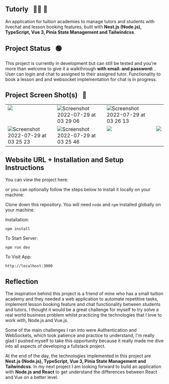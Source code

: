 ## Tutorly &nbsp; :teacher: :iphone:

An application for tuition academies to manage tutors and students with livechat and lesson booking features, built with <strong>Nest.js (Node.js), TypeScript, Vue 3, Pinia State Management and Tailwindcss</strong>.

## Project Status &nbsp; :green_circle:

This project is currently in development but can still be tested and you're more than welcome to give it a walkthrough <strong><WEBSITE LINK> with email:<EMAIL> and password: <PASSWORD></strong>. User can login and chat to assigned to their assigned tutor. Functionality to book a lesson and and websocket implementation for chat is in progress.

## Project Screen Shot(s) &nbsp; :camera_flash:
 
<table >
  <tr>
    <td valign="top">
      <img src="https://user-images.githubusercontent.com/60392502/181669726-2d003be4-d9d0-454a-baea-9738f7506c46.png">
    </td>
    <td valign="top">
      <img  alt="Screenshot 2022-07-29 at 03 29 06" src="https://user-images.githubusercontent.com/60392502/181670280-636b4937-d98b-4299-ad89-c465d9867831.png">
    </td>
    <td valign="top">
    <img alt="Screenshot 2022-07-29 at 03 26 13" src="https://user-images.githubusercontent.com/60392502/181670149-1d416b38-2ded-4db0-b3fa-52b19bf669c7.png">
    </td>
    
  </tr>
  <tr>
  <td valign="top">
    <img  alt="Screenshot 2022-07-29 at 03 25 23" src="https://user-images.githubusercontent.com/60392502/181670140-d695eba0-1181-43bc-979b-53111bb5a573.png">
    </td>
    <td valign="top">
    <img alt="Screenshot 2022-07-29 at 03 25 46" src="https://user-images.githubusercontent.com/60392502/181670147-caae4892-06e9-4ae2-a030-c87e0523de47.png">
    </td>
    <td valign="top">
      <img src="https://user-images.githubusercontent.com/60392502/181667749-5f118d6a-4674-49c8-bf28-541755549a37.jpg" >
    </td>
    <td valign="top">
      <img src="https://user-images.githubusercontent.com/60392502/181667744-e65a5326-c0e2-4342-90a9-aff83936b001.jpg">
    </td>
  </tr>
</table>

## Website URL + Installation and Setup Instructions

You can view the project here: <strong><PROJECT LINK></strong>

or you can optionally follow the steps below to install it locally on your machine:

Clone down this repository. You will need `node` and `npm` installed globally on your machine.  

Installation:

`npm install`   

To Start Server:

`npm run dev`  

To Visit App:

`http://localhost:3000`  

## Reflection

The inspiration behind this project is a friend of mine who has a small tuition academy and they needed a web application to automate repetitive tasks, implement lesson booking feature and chat functionality between students and tutors, I thought it would be a great challenge for myself to try solve a real world business problem whilst practicing the technologies that I love to work with, Node.js and Vue.js.

Some of the main challenges I ran into were Authentication and WebSockets, which took patience and practice to understand, I'm really glad I pushed myself to take this opportunity because it really made me dive into all aspects of developing a fullstack project.

At the end of the day, the technologies implemented in this project are <strong>Nest.js (Node.js), TypeScript, Vue 3, Pinia State Management and Tailwindcss</strong>. In my next project I am looking forward to build an application with <strong>Node.js and React</strong> to get understand the differences between React and Vue on a better level.

